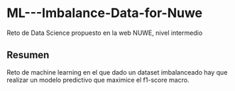 # ML---Imbalance-Data-for-Nuwe
Reto de Data Science propuesto en la web NUWE, nivel intermedio

## Resumen

Reto de machine learning en el que dado un dataset imbalanceado hay que realizar un modelo predictivo que maximice el f1-score macro.
